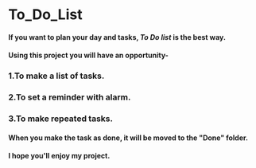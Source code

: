 # To_Do_List #
#### If you want to plan your day and tasks, ***To Do list*** is the best way.
#### Using this project you will have an opportunity- 
### 1.To make a list of tasks․ 
### 2.To set a reminder with alarm․ 
### 3.To make repeated tasks. 
#### When you make the task as done, it will be moved to the "Done" folder. 

#### I hope you'll enjoy my project.
